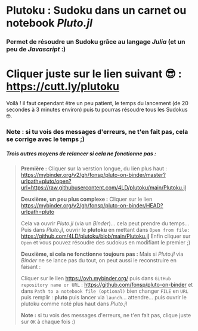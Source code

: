 # Plutoku : Sudoku dans un carnet ou notebook *Pluto.jl*
### Permet de résoudre un Sudoku grâce au langage *Julia* (et un peu de *Javascript* :)

# Cliquer juste sur le lien suivant 😎 : https://cutt.ly/plutoku

Voilà ! il faut cependant être un peu patient, le temps du lancement (de 20 secondes à 3 minutes environ) puis tu pourras résoudre tous les Sudokus 🤓.

### Note : si tu vois des messages d'erreurs, ne t'en fait pas, cela se corrige avec le temps ;)

##### Trois autres moyens de relancer si cela ne fonctionne pas :
> **Première :** 
> Cliquer sur la verstion longue, du lien plus haut : https://mybinder.org/v2/gh/fonsp/pluto-on-binder/master?urlpath=pluto/open?url=https://raw.githubusercontent.com/4LD/plutoku/main/Plutoku.jl 
> 
> **Deuxième, un peu plus complexe :** 
> Cliquer sur le lien https://mybinder.org/v2/gh/fonsp/pluto-on-binder/HEAD?urlpath=pluto
> 
> Cela va ouvrir *Pluto.jl* (via un *Binder*)... cela peut prendre du temps...
> Puis dans *Pluto.jl*, ouvrir le **plutoku** en mettant dans `Open from file:` https://github.com/4LD/plutoku/blob/main/Plutoku.jl 
> Enfin cliquer sur `Open` et vous pouvez résoudre des sudokus en modifiant le premier ;)
> 
> **Deuxième, si cela ne fonctionne toujours pas :** 
> Mais si *Pluto.jl* via *Binder* ne se lance pas du tout, on peut aussi le reconstruire en faisant :
>
> Cliquer sur le lien https://ovh.mybinder.org/ puis dans `GitHub repository name or URL` : https://github.com/fonsp/pluto-on-binder 
> et dans `Path to a notebook file (optional)` bien changer `FILE` en `URL` puis remplir : **pluto** 
> puis lancer via `launch`... attendre... puis ouvrir le plutoku comme noté plus haut dans *Pluto.jl*
>
> **Note :** si tu vois des messages d'erreurs, ne t'en fait pas, clique juste sur `OK` à chaque fois :)

